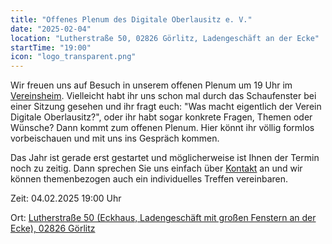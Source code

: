 ```yaml
---
title: "Offenes Plenum des Digitale Oberlausitz e. V."
date: "2025-02-04"
location: "Lutherstraße 50, 02826 Görlitz, Ladengeschäft an der Ecke"
startTime: "19:00"
icon: "logo_transparent.png"
---
```


Wir freuen uns auf Besuch in unserem offenen Plenum um 19 Uhr im [Vereinsheim](https://www.openstreetmap.org/?mlat=51.14581&mlon=14.97133#map=19/51.14581/14.97133). Vielleicht habt ihr uns schon mal durch das Schaufenster bei einer Sitzung gesehen und ihr fragt euch: "Was macht eigentlich der Verein Digitale Oberlausitz?", oder ihr habt sogar konkrete Fragen, Themen oder Wünsche? Dann kommt zum offenen Plenum. Hier könnt ihr völlig formlos vorbeischauen und mit uns ins Gespräch kommen.

Das Jahr ist gerade erst gestartet und möglicherweise ist Ihnen der Termin noch zu zeitig. Dann sprechen Sie uns einfach über [Kontakt](/kontakt/) an und wir können themenbezogen auch ein individuelles Treffen vereinbaren.

Zeit: 04.02.2025 19:00 Uhr

Ort: 
[Lutherstraße 50 (Eckhaus, Ladengeschäft mit großen Fenstern an der Ecke), 02826 Görlitz](https://www.openstreetmap.org/?mlat=51.14581&mlon=14.97133#map=19/51.14581/14.97133 "Eintrag der Adresse auf Open Street Maps")
